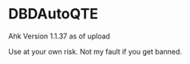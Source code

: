 # DBDAutoQTE

Ahk Version 1.1.37 as of upload

Use at your own risk. Not my fault if you get banned.
